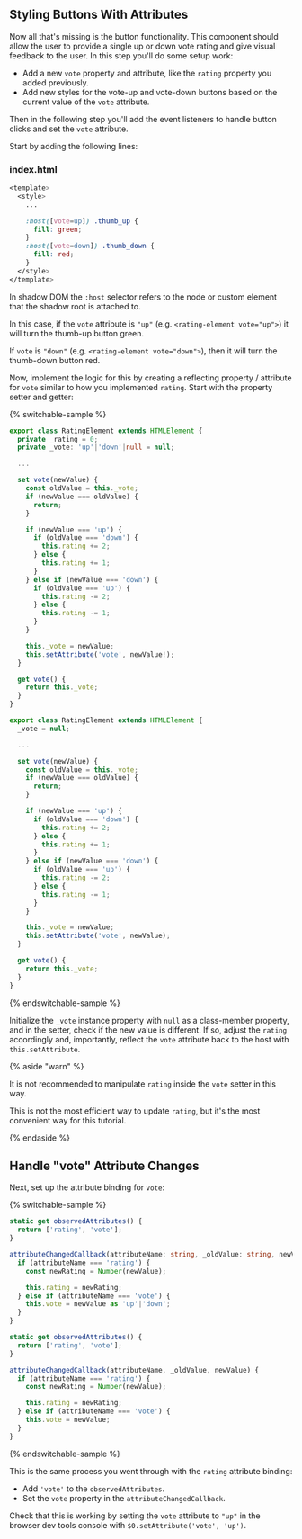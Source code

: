 ## Styling Buttons With Attributes

Now all that's missing is the button functionality. This component should allow the user to provide a single up or down vote rating and give visual feedback to the user. In this step you'll do some setup work:

* Add a new `vote` property and attribute, like the `rating` property you added previously.
* Add new styles for the vote-up and vote-down buttons based on the current value of the `vote` attribute.

Then in the following step you'll add the event listeners to handle button clicks and set the `vote` attribute.

Start by adding the following lines:

### index.html

```css
<template>
  <style>
    ...

    :host([vote=up]) .thumb_up {
      fill: green;
    }
    :host([vote=down]) .thumb_down {
      fill: red;
    }
  </style>
</template>
```

In shadow DOM the `:host` selector refers to the node or custom element that the shadow root is attached to.

In this case, if the `vote` attribute is `"up"` (e.g. `<rating-element vote="up">`) it will turn the thumb-up button green.

If `vote` is `"down"` (e.g. `<rating-element vote="down">`), then it will turn the thumb-down button red.

Now, implement the logic for this by creating a reflecting property / attribute for `vote` similar to how you implemented `rating`. Start with the property setter and getter:

{% switchable-sample %}

```ts
export class RatingElement extends HTMLElement {
  private _rating = 0;
  private _vote: 'up'|'down'|null = null;

  ...

  set vote(newValue) {
    const oldValue = this._vote;
    if (newValue === oldValue) {
      return;
    }

    if (newValue === 'up') {
      if (oldValue === 'down') {
        this.rating += 2;
      } else {
        this.rating += 1;
      }
    } else if (newValue === 'down') {
      if (oldValue === 'up') {
        this.rating -= 2;
      } else {
        this.rating -= 1;
      }
    }

    this._vote = newValue;
    this.setAttribute('vote', newValue!);
  }

  get vote() {
    return this._vote;
  }
}
```

```js
export class RatingElement extends HTMLElement {
  _vote = null;

  ...

  set vote(newValue) {
    const oldValue = this._vote;
    if (newValue === oldValue) {
      return;
    }

    if (newValue === 'up') {
      if (oldValue === 'down') {
        this.rating += 2;
      } else {
        this.rating += 1;
      }
    } else if (newValue === 'down') {
      if (oldValue === 'up') {
        this.rating -= 2;
      } else {
        this.rating -= 1;
      }
    }

    this._vote = newValue;
    this.setAttribute('vote', newValue);
  }

  get vote() {
    return this._vote;
  }
}
```

{% endswitchable-sample %}

Initialize the `_vote` instance property with `null` as a class-member property,
and in the setter, check if the new value is different. If so, adjust the
`rating` accordingly and, importantly, reflect the `vote` attribute back to the
host with `this.setAttribute`.

{% aside "warn" %}

It is not recommended to manipulate `rating` inside the `vote` setter in this way.

This is not the most efficient way to update `rating`, but it's the most convenient way for this tutorial.

{% endaside %}

## Handle "vote" Attribute Changes

Next, set up the attribute binding for `vote`:

{% switchable-sample %}

```ts
static get observedAttributes() {
  return ['rating', 'vote'];
}

attributeChangedCallback(attributeName: string, _oldValue: string, newValue: string) {
  if (attributeName === 'rating') {
    const newRating = Number(newValue);

    this.rating = newRating;
  } else if (attributeName === 'vote') {
    this.vote = newValue as 'up'|'down';
  }
}
```

```js
static get observedAttributes() {
  return ['rating', 'vote'];
}

attributeChangedCallback(attributeName, _oldValue, newValue) {
  if (attributeName === 'rating') {
    const newRating = Number(newValue);

    this.rating = newRating;
  } else if (attributeName === 'vote') {
    this.vote = newValue;
  }
}
```

{% endswitchable-sample %}

This is the same process you went through with the `rating` attribute binding:

* Add `'vote'` to the `observedAttributes`.
* Set the `vote` property in the `attributeChangedCallback`.

Check that this is working by setting the `vote` attribute to `"up"` in the
browser dev tools console with `$0.setAttribute('vote', 'up')`.
